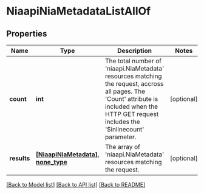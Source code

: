 # NiaapiNiaMetadataListAllOf

## Properties
Name | Type | Description | Notes
------------ | ------------- | ------------- | -------------
**count** | **int** | The total number of &#39;niaapi.NiaMetadata&#39; resources matching the request, accross all pages. The &#39;Count&#39; attribute is included when the HTTP GET request includes the &#39;$inlinecount&#39; parameter. | [optional] 
**results** | [**[NiaapiNiaMetadata], none_type**](NiaapiNiaMetadata.md) | The array of &#39;niaapi.NiaMetadata&#39; resources matching the request. | [optional] 

[[Back to Model list]](../README.md#documentation-for-models) [[Back to API list]](../README.md#documentation-for-api-endpoints) [[Back to README]](../README.md)



